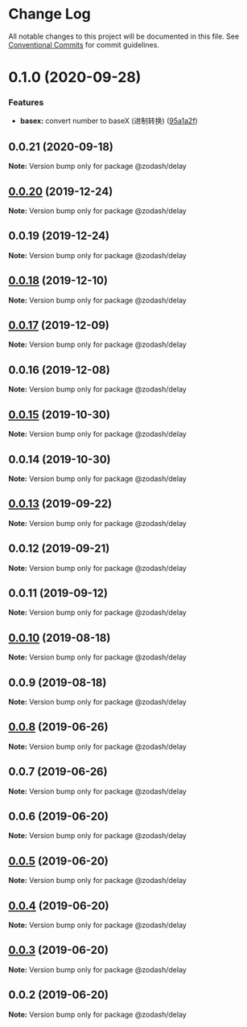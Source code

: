 # Change Log

All notable changes to this project will be documented in this file.
See [Conventional Commits](https://conventionalcommits.org) for commit guidelines.

# 0.1.0 (2020-09-28)


### Features

* **basex:** convert number to baseX (进制转换) ([95a1a2f](https://github.com/zcorky/zodash/commit/95a1a2f361d73de5caa3b8e297c1643e97e40983))





## 0.0.21 (2020-09-18)

**Note:** Version bump only for package @zodash/delay





## [0.0.20](https://github.com/zcorky/zodash/compare/@zodash/delay@0.0.19...@zodash/delay@0.0.20) (2019-12-24)

**Note:** Version bump only for package @zodash/delay





## 0.0.19 (2019-12-24)

**Note:** Version bump only for package @zodash/delay





## [0.0.18](https://github.com/zcorky/zodash/compare/@zodash/delay@0.0.17...@zodash/delay@0.0.18) (2019-12-10)

**Note:** Version bump only for package @zodash/delay





## [0.0.17](https://github.com/zcorky/zodash/compare/@zodash/delay@0.0.16...@zodash/delay@0.0.17) (2019-12-09)

**Note:** Version bump only for package @zodash/delay





## 0.0.16 (2019-12-08)

**Note:** Version bump only for package @zodash/delay





## [0.0.15](https://github.com/zcorky/zodash/compare/@zodash/delay@0.0.14...@zodash/delay@0.0.15) (2019-10-30)

**Note:** Version bump only for package @zodash/delay





## 0.0.14 (2019-10-30)

**Note:** Version bump only for package @zodash/delay





## [0.0.13](https://github.com/zcorky/zodash/compare/@zodash/delay@0.0.12...@zodash/delay@0.0.13) (2019-09-22)

**Note:** Version bump only for package @zodash/delay





## 0.0.12 (2019-09-21)

**Note:** Version bump only for package @zodash/delay





## 0.0.11 (2019-09-12)

**Note:** Version bump only for package @zodash/delay





## [0.0.10](https://github.com/zcorky/zodash/compare/@zodash/delay@0.0.9...@zodash/delay@0.0.10) (2019-08-18)

**Note:** Version bump only for package @zodash/delay





## 0.0.9 (2019-08-18)

**Note:** Version bump only for package @zodash/delay





## [0.0.8](https://github.com/zcorky/zodash/compare/@zodash/delay@0.0.7...@zodash/delay@0.0.8) (2019-06-26)

**Note:** Version bump only for package @zodash/delay





## 0.0.7 (2019-06-26)

**Note:** Version bump only for package @zodash/delay





## 0.0.6 (2019-06-20)

**Note:** Version bump only for package @zodash/delay





## [0.0.5](https://github.com/zcorky/zodash/compare/@zodash/delay@0.0.4...@zodash/delay@0.0.5) (2019-06-20)

**Note:** Version bump only for package @zodash/delay





## [0.0.4](https://github.com/zcorky/zodash/compare/@zodash/delay@0.0.3...@zodash/delay@0.0.4) (2019-06-20)

**Note:** Version bump only for package @zodash/delay





## [0.0.3](https://github.com/zcorky/zodash/compare/@zodash/delay@0.0.2...@zodash/delay@0.0.3) (2019-06-20)

**Note:** Version bump only for package @zodash/delay





## 0.0.2 (2019-06-20)

**Note:** Version bump only for package @zodash/delay
